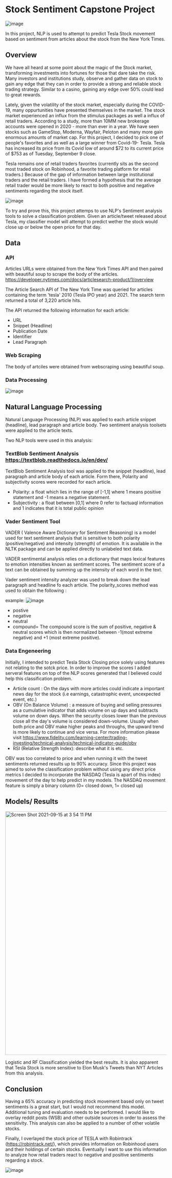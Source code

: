 # Stock Sentiment Capstone Project

![image](https://user-images.githubusercontent.com/83128139/132532985-3c91c648-c9e5-401d-a895-0d66ea83b990.png)

In this project, NLP is used to attempt to predict Tesla Stock movement based on sentiment from articles about the stock from the New York Times. 

## Overview
We have all heard at some point about the magic of the Stock market, transforming investments into fortunes for those that dare take the risk. Many investors and institutions study, observe and gather data on stock to gain any edge that they can in order to provide a strong and reliable stock trading strategy. Similar to a casino, gaining any edge over 50% could lead to great rewards. 

Lately, given the volatility of the stock market, especially during the COVID-19, many oppurtunities have presented themselves in the market. The stock market experienced an influx from the stimulus packages as well a influx of retail traders. According to a study, more than 10MM new brokerage accounts were opened in 2020 - more than ever in a year. We have seen stocks such as GameStop, Moderna, Wayfair, Peloton and many more gain enormous amounts of market cap. For this project, I decided to pick one of people's favorites and as well as a large winner from Covid-19- Tesla. Tesla has increased its price from its Covid low of around $72 to its current price of $753 as of Tuesday, September 9 close.

Tesla remains one of retail traders favorites (currently sits as the second most traded stock on Robinhood, a favorite trading platform for retail traders.) Because of the gap of information between large institutional traders and the retail traders. I have formed a hypothesis that the average retail trader would be more likely to react to both positive and negative sentiments regarding the stock itself.

![image](https://user-images.githubusercontent.com/83128139/133501778-23b051bc-8be9-4e75-adf0-61273c2d3744.png)

To try and prove this, this project attemps to use NLP's Sentiment analysis tools to solve a classification problem. Given an article/tweet released about Tesla, my classifier model will attempt to predict wether the stock would close up or below the open price for that day. 

## Data

### API
Articles URLs were obtained from the New York Times API and then paired with beautiful soup to scrape the body of the articles. 
https://developer.nytimes.com/docs/articlesearch-product/1/overview

The Article Search API of The New York Time was queried for articles containing the term 'tesla' 2010 (Tesla IPO year) and 2021. The search term returned a total of 3,220 article hits.

The API returned the following information for each article:
* URL
* Snippet (Headline)
* Publication Date
* Identifier
* Lead Paragraph

### Web Scraping

The body of artciles were obtained from webscraping using beautiful soup.

### Data Processing

![image](https://user-images.githubusercontent.com/83128139/133501486-1494f697-e22c-4778-aa33-e9f0a362ef52.png)



## Natural Language Processing
Natural Language Processing (NLP) was applied to each article snippet (headline), lead paragraph and article body. Two sentiment analysis toolsets were applied to the article texts.

Two NLP tools were used in this analysis: 

### TextBlob Sentiment Analysis https://textblob.readthedocs.io/en/dev/

TextBlob Sentiment Analysis tool was applied to the snippet (headline), lead paragraph and article body of each article. Form there, Polarity and subjectivity scores were recorded for each article.

* Polarity: a float which lies in the range of [-1,1] where 1 means positive statement and -1 means a negative statement.
* Subjectivity : a float between [0,1] where 0 refer to factuaql information and 1 indicates that it is total public opinion

### Vader Sentiment Tool

VADER ( Valence Aware Dictionary for Sentiment Reasoning) is a model used for text sentiment analysis that is sensitive to both polarity (positive/negative) and intensity (strength) of emotion. It is available in the NLTK package and can be applied directly to unlabeled text data.

VADER sentimental analysis relies on a dictionary that maps lexical features to emotion intensities known as sentiment scores. The sentiment score of a text can be obtained by summing up the intensity of each word in the text.

Vader sentiment intensity analyzer was used to break down the lead paragraph and headline fo each article. The polarity_scores method was used to obtain the following :

example:
![image](https://user-images.githubusercontent.com/83128139/132558478-034e55d3-c147-4eb2-ae30-8701fbde8b30.png)


* postive 
* negative
* neutral
* compound= The compound score is the sum of positive, negative & neutral scores which is then normalized between -1(most extreme negative) and +1 (most extreme positive).



### Data Engeneering

Initially, I intended to predict Tesla Stock Closing price solely using features not relating to the sotck price. In order to improve the scores I added serveral features on top of the NLP scores generated that I believed could help this classification problem.
* Article count : On the days with more articles could indicate a important news day for the stock (i.e earnings, catastrophic event, uncexpected event, etc.)
* OBV (On Balance Volume) : a measure of buying and selling pressures as a cumulative indicator that adds volume on up days and subtracts volume on down days. When the security closes lower than the previous close all the day's volume is considered down-volume. Usually when both price and OBV make higher peaks and throughs, the upward trend is more likely to continue and vice versa. For more information please visit https://www.fidelity.com/learning-center/trading-investing/technical-analysis/technical-indicator-guide/obv
* RSI (Relative Strength Index): describe what it is etc.

OBV was too correlated to price and when running it with the tweet sentiments returned results up to 90% accuracy. Since this project was aimed to solve the classification problem without using any direct price metrics I decided to incorporate the NASDAQ (Tesla is apart of this index) movement of the day to help predict in my models. The NASDAQ movement feature is simply a binary column (0= closed down, 1= closed up)

## Models/ Results

<img width="761" alt="Screen Shot 2021-09-15 at 3 54 11 PM" src="https://user-images.githubusercontent.com/83128139/133502275-ab7cc6d1-8a2d-4e23-a534-29991ee05102.png">

Logistic and RF Classification yielded the best results. It is also apparent that Tesla Stock is more sensitive to Elon Musk's Tweets than NYT Articles from this analysis.

## Conclusion
Having a 65% accuracy in predicting stock movement based only on tweet sentiments is a great start, but I would not recommend this model. Additional tuning and evaluation needs to be performed. I would like to overlay reddit posts (WSB) and other outside sources in order to assess the sensitivity. This analysis can also be applied to a number of other volatile stocks. 

Finally, I overlayed the stock price of TESLA with Robintrack (https://robintrack.net/), which provides information on Robinhood users and their holdings of certain stocks. Eventually I want to use this information to analyze how retail traders react to negative and positive sentiments regarding a stock.

![image](https://user-images.githubusercontent.com/83128139/133505583-58d0a0e5-f430-4ceb-8c38-7c2284491e19.png)
